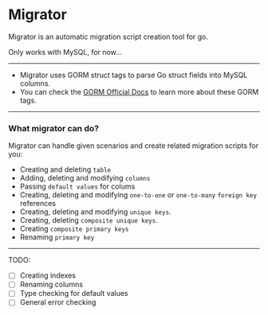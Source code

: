 # Migrator

Migrator is an automatic migration script creation tool for go.

Only works with MySQL, for now...

---

- Migrator uses GORM struct tags to parse Go struct fields into MySQL columns.
- You can check the [GORM Official Docs](https://gorm.io/docs/) to learn more about these GORM tags.

---

### What migrator can do?

Migrator can handle given scenarios and create related migration scripts for you:

- Creating and deleting `table`
- Adding, deleting and modifying `columns`
- Passing `default values` for colums
- Creating, deleting and modifying `one-to-one` or `one-to-many` `foreign key` references
- Creating, deleting and modifying `unique keys`.
- Creating, deleting `composite unique keys`.
- Creating `composite primary keys`
- Renaming `primary key`

---

TODO:
- [ ] Creating indexes
- [ ] Renaming columns
- [ ] Type checking for default values
- [ ] General error checking
